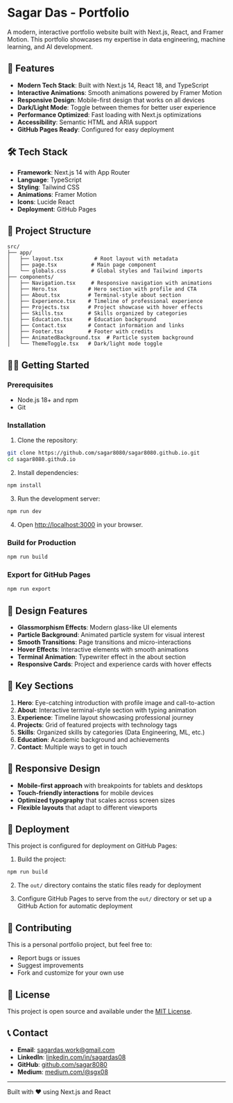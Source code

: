 # Sagar Das - Portfolio

A modern, interactive portfolio website built with Next.js, React, and Framer Motion. This portfolio showcases my expertise in data engineering, machine learning, and AI development.

## 🚀 Features

- **Modern Tech Stack**: Built with Next.js 14, React 18, and TypeScript
- **Interactive Animations**: Smooth animations powered by Framer Motion
- **Responsive Design**: Mobile-first design that works on all devices
- **Dark/Light Mode**: Toggle between themes for better user experience
- **Performance Optimized**: Fast loading with Next.js optimizations
- **Accessibility**: Semantic HTML and ARIA support
- **GitHub Pages Ready**: Configured for easy deployment

## 🛠️ Tech Stack

- **Framework**: Next.js 14 with App Router
- **Language**: TypeScript
- **Styling**: Tailwind CSS
- **Animations**: Framer Motion
- **Icons**: Lucide React
- **Deployment**: GitHub Pages

## 📁 Project Structure

```
src/
├── app/
│   ├── layout.tsx          # Root layout with metadata
│   ├── page.tsx           # Main page component
│   └── globals.css        # Global styles and Tailwind imports
├── components/
│   ├── Navigation.tsx     # Responsive navigation with animations
│   ├── Hero.tsx          # Hero section with profile and CTA
│   ├── About.tsx         # Terminal-style about section
│   ├── Experience.tsx    # Timeline of professional experience
│   ├── Projects.tsx      # Project showcase with hover effects
│   ├── Skills.tsx        # Skills organized by categories
│   ├── Education.tsx     # Education background
│   ├── Contact.tsx       # Contact information and links
│   ├── Footer.tsx        # Footer with credits
│   ├── AnimatedBackground.tsx  # Particle system background
│   └── ThemeToggle.tsx   # Dark/light mode toggle
```

## 🏃‍♂️ Getting Started

### Prerequisites

- Node.js 18+ and npm
- Git

### Installation

1. Clone the repository:
```bash
git clone https://github.com/sagar8080/sagar8080.github.io.git
cd sagar8080.github.io
```

2. Install dependencies:
```bash
npm install
```

3. Run the development server:
```bash
npm run dev
```

4. Open [http://localhost:3000](http://localhost:3000) in your browser.

### Build for Production

```bash
npm run build
```

### Export for GitHub Pages

```bash
npm run export
```

## 🎨 Design Features

- **Glassmorphism Effects**: Modern glass-like UI elements
- **Particle Background**: Animated particle system for visual interest
- **Smooth Transitions**: Page transitions and micro-interactions
- **Hover Effects**: Interactive elements with smooth animations
- **Terminal Animation**: Typewriter effect in the about section
- **Responsive Cards**: Project and experience cards with hover effects

## 🌟 Key Sections

1. **Hero**: Eye-catching introduction with profile image and call-to-action
2. **About**: Interactive terminal-style section with typing animation
3. **Experience**: Timeline layout showcasing professional journey
4. **Projects**: Grid of featured projects with technology tags
5. **Skills**: Organized skills by categories (Data Engineering, ML, etc.)
6. **Education**: Academic background and achievements
7. **Contact**: Multiple ways to get in touch

## 📱 Responsive Design

- **Mobile-first approach** with breakpoints for tablets and desktops
- **Touch-friendly interactions** for mobile devices
- **Optimized typography** that scales across screen sizes
- **Flexible layouts** that adapt to different viewports

## 🚀 Deployment

This project is configured for deployment on GitHub Pages:

1. Build the project:
```bash
npm run build
```

2. The `out/` directory contains the static files ready for deployment

3. Configure GitHub Pages to serve from the `out/` directory or set up a GitHub Action for automatic deployment

## 🤝 Contributing

This is a personal portfolio project, but feel free to:

- Report bugs or issues
- Suggest improvements
- Fork and customize for your own use

## 📄 License

This project is open source and available under the [MIT License](LICENSE.txt).

## 📞 Contact

- **Email**: sagardas.work@gmail.com
- **LinkedIn**: [linkedin.com/in/sagardas08](https://linkedin.com/in/sagardas08)
- **GitHub**: [github.com/sagar8080](https://github.com/sagar8080)
- **Medium**: [medium.com/@sgx08](https://medium.com/@sgx08)

---

Built with ❤️ using Next.js and React
